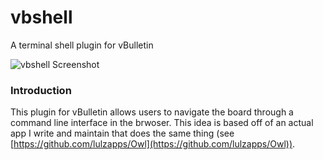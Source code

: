 # vbshell
A terminal shell plugin for vBulletin

![vbshell Screenshot](http://i.imgur.com/uEO1UFv.png "vbShell Screenshot")

### Introduction

This plugin for vBulletin allows users to navigate the board through a command line interface in the brwoser. This idea is based off of an actual app I write and maintain that does the same thing (see [https://github.com/lulzapps/Owl](https://github.com/lulzapps/Owl)).


